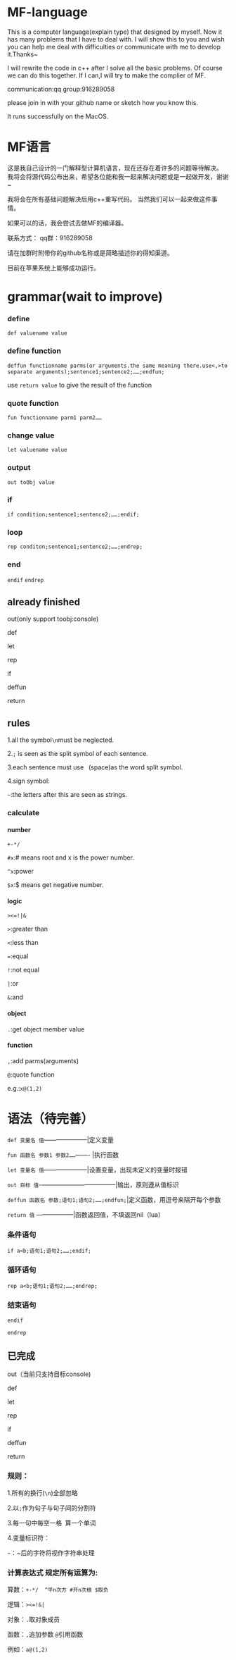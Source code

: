 # MF-language
This is a computer language(explain type) that designed by myself.
Now it has many problems that I have to deal with.
I will show this to you and wish you can help me deal with difficulties or communicate with me to develop it.Thanks~

I will rewrite the code in c++ after I solve all the basic problems.
Of course we can do this together.
If I can,I will try to make the complier of MF.

communication:qq group:916289058

please join in with your github name or sketch how you know this.

It runs successfully on the MacOS.

# MF语言
这是我自己设计的一门解释型计算机语言，现在还存在着许多的问题等待解决。
我将会将源代码公布出来，希望各位能和我一起来解决问题或是一起做开发，谢谢~

我将会在所有基础问题解决后用c++重写代码。
当然我们可以一起来做这件事情。

如果可以的话，我会尝试去做MF的编译器。

联系方式：
qq群：916289058

请在加群时附带你的github名称或是简略描述你的得知渠道。

目前在苹果系统上能够成功运行。

# grammar(wait to improve)

### define
`def valuename value`

### define function
`deffun functionname parms(or arguments.the same meaning there.use<,>to separate arguments);sentence1;sentence2;……;endfun;`

use `return value` to give the result of the function

### quote function
`fun functionname parm1 parm2……`

### change value
`let valuename value`

### output
`out toObj value`

### if
`if condition;sentence1;sentence2;……;endif;`

### loop
`rep conditon;sentence1;sentence2;……;endrep;`

### end
`endif`
`endrep`

## already finished
out(only support toobj:console)

def

let

rep

if

deffun

return

## rules
1.all the symbol`\n`must be neglected.

2.`;` is seen as the split symbol of each sentence.

3.each sentence must use ` `(space)as the word split symbol.

4.sign symbol:

`~`:the letters after this are seen as strings.

### calculate
#### number
`+-*/`

`#x`:# means root and x is the power number.

`^x`:power

`$x`:$ means get negative number.

#### logic
`><=!|&`

`>`:greater than

`<`:less than

`=`:equal

`!`:not equal

`|`:or

`&`:and

#### object
`.`:get object member value

#### function
`,`:add parms(arguments)

`@`:quote function

e.g.:`x@(1,2)`

# 语法（待完善）
`def 变量名 值`———————|定义变量

`fun 函数名 参数1 参数2……`——- |执行函数

`let 变量名 值`———————|设置变量，出现未定义的变量时报错

`out 目标 值`-————————————|输出，原则遵从值标识

`deffun 函数名 参数;语句1;语句2;……;endfun;`|定义函数，用逗号来隔开每个参数

`return 值` ——————|函数返回值，不填返回nil（lua）

### 条件语句
`if a<b;语句1;语句2;……;endif;`

### 循环语句

`rep a<b;语句1;语句2;……;endrep;`

### 结束语句
`endif`

`endrep`

## 已完成
out（当前只支持目标console)

def

let

rep

if

deffun

return

### 规则：
1.所有的换行(``\n``)全部忽略

2.以`;`作为句子与句子间的分割符

3.每一句中每空一格`` ``算一个单词

4.变量标识符：

`~`：~后的字符将视作字符串处理

### 计算表达式 规定所有运算为:
算数：`+-*/  ^平n次方 #开n次根 $取负`

逻辑：`><=!&|`

对象：`.`取对象成员

函数：`,`追加参数 `@`引用函数

例如：`a@(1,2)`
